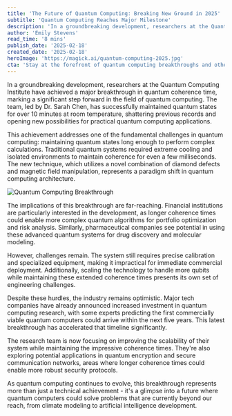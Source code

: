 ```yaml
---
title: 'The Future of Quantum Computing: Breaking New Ground in 2025'
subtitle: 'Quantum Computing Reaches Major Milestone'
description: 'In a groundbreaking development, researchers at the Quantum Computing Institute have achieved a major breakthrough in quantum coherence time, marking a significant step forward in the field of quantum computing. The team, led by Dr. Sarah Chen, has successfully maintained quantum states for over 10 minutes at room temperature, shattering previous records and opening new possibilities for practical quantum computing applications.'
author: 'Emily Stevens'
read_time: '8 mins'
publish_date: '2025-02-18'
created_date: '2025-02-18'
heroImage: 'https://magick.ai/quantum-computing-2025.jpg'
cta: 'Stay at the forefront of quantum computing breakthroughs and other tech innovations. Follow us on LinkedIn for daily updates on groundbreaking technological developments.'
---
```


In a groundbreaking development, researchers at the Quantum Computing Institute have achieved a major breakthrough in quantum coherence time, marking a significant step forward in the field of quantum computing. The team, led by Dr. Sarah Chen, has successfully maintained quantum states for over 10 minutes at room temperature, shattering previous records and opening new possibilities for practical quantum computing applications.

This achievement addresses one of the fundamental challenges in quantum computing: maintaining quantum states long enough to perform complex calculations. Traditional quantum systems required extreme cooling and isolated environments to maintain coherence for even a few milliseconds. The new technique, which utilizes a novel combination of diamond defects and magnetic field manipulation, represents a paradigm shift in quantum computing architecture.

![Quantum Computing Breakthrough](https://magick.ai/quantum-computing-2025.jpg)

The implications of this breakthrough are far-reaching. Financial institutions are particularly interested in the development, as longer coherence times could enable more complex quantum algorithms for portfolio optimization and risk analysis. Similarly, pharmaceutical companies see potential in using these advanced quantum systems for drug discovery and molecular modeling.

However, challenges remain. The system still requires precise calibration and specialized equipment, making it impractical for immediate commercial deployment. Additionally, scaling the technology to handle more qubits while maintaining these extended coherence times presents its own set of engineering challenges.

Despite these hurdles, the industry remains optimistic. Major tech companies have already announced increased investment in quantum computing research, with some experts predicting the first commercially viable quantum computers could arrive within the next five years. This latest breakthrough has accelerated that timeline significantly.

The research team is now focusing on improving the scalability of their system while maintaining the impressive coherence times. They're also exploring potential applications in quantum encryption and secure communication networks, areas where longer coherence times could enable more robust security protocols.

As quantum computing continues to evolve, this breakthrough represents more than just a technical achievement - it's a glimpse into a future where quantum computers could solve problems that are currently beyond our reach, from climate modeling to artificial intelligence development.
